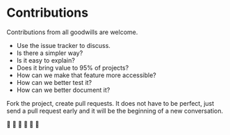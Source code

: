 # Contributions

Contributions from all goodwills are welcome.

- Use the issue tracker to discuss.
- Is there a simpler way?
- Is it easy to explain?
- Does it bring value to 95% of projects?
- How can we make that feature more accessible?
- How can we better test it?
- How can we better document it?

Fork the project, create pull requests. It does not have to be perfect, just send a pull request early and it will be
the beginning of a new conversation.

:green_heart: :green_heart: :green_heart: :green_heart: :green_heart: :green_heart:

